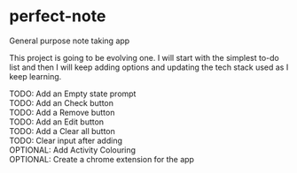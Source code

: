 # perfect-note

General purpose note taking app

This project is going to be evolving one. I will start with the simplest to-do list and then I will keep adding options and updating the tech stack used as I keep learning.

TODO: Add an Empty state prompt\
TODO: Add an Check button\
TODO: Add a Remove button\
TODO: Add an Edit button\
TODO: Add a Clear all button\
TODO: Clear input after adding\
OPTIONAL: Add Activity Colouring\
OPTIONAL: Create a chrome extension for the app
